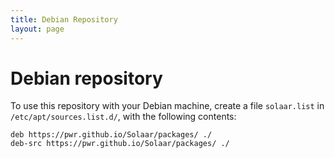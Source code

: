 ```yaml
---
title: Debian Repository
layout: page
---
```


# Debian repository

To use this repository with your Debian machine, create a file `solaar.list` in
`/etc/apt/sources.list.d/`, with the following contents:

	deb https://pwr.github.io/Solaar/packages/ ./
	deb-src https://pwr.github.io/Solaar/packages/ ./
